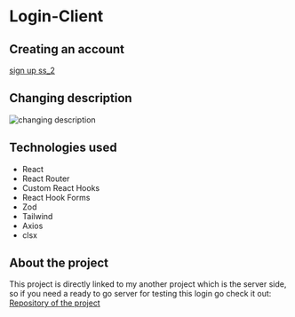 # Login-Client

## Creating an account
[sign up ss_2](https://user-images.githubusercontent.com/17365161/211686481-5043b36b-a65c-4ae0-90c7-b8d8602eee58.gif)

## Changing description
![changing description](https://user-images.githubusercontent.com/17365161/211684634-7a5e1eda-d705-4a18-b4e9-f6fc403487cc.gif)



## Technologies used





- React
- React Router
- Custom React Hooks
- React Hook Forms
- Zod
- Tailwind
- Axios
- clsx

## About the project

This project is directly linked to my another project which is
the server side, so if you need a ready to go server for
testing this login go check it out: [Repository of the project](https://github.com/vitorsaa2k/Login-API)
